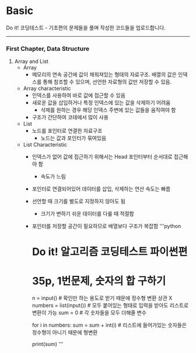# Basic
Do it! 코딩테스트 - 기초편의 문제들을 풀며 작성한 코드들을 업로드합니다. 
<hr>

### First Chapter, Data Structure

1. Array and List
   * Array
     - 메모리의 연속 공간에 값이 채워져있는 형태의 자료구조. 배열의 값은 인덱스를 통해 참조할 수 있으며, 선언한 자료형의 값만 저장할 수 있음.
   * Array characteristic
     - 인덱스를 사용하여 바로 값에 접근할 수 있음
     - 새로운 값을 삽입하거나 특정 인덱스에 있는 값을 삭제하기 어려움
       + 삭제를 원하는 경우 해당 인덱스 주변에 있는 값들을 움직여야 함
     - 구조가 간단하여 코테에서 많이 사용
   * List
     - 노드를 포인터로 연결한 자료구조
       - 노드는 값과 포인터가 묶여있음
   * List Characteristic
     - 인덱스가 없어 값에 접근하기 위해서는 Head 포인터부터 순서대로 접근해야 함
       - 속도가 느림
     - 포인터로 연결되어있어 데이터를 삽입, 삭제하는 연산 속도는 빠름
     - 선언할 때 크기를 별도로 지정하지 않아도 됨
       - 크기가 변하기 쉬운 데이터를 다룰 때 적절함
     - 포인터를 저장할 공간이 필요하므로 배열보다 구조가 복잡함
    '''python
        # Do it! 알고리즘 코딩테스트 파이썬편
        # 35p, 1번문제, 숫자의 합 구하기
        n = input()  # 확인만 하는 용도로 받기 때문에 정수형 변환 상관 X
        numbers = list(input())  # 모두 붙어있는 형태로 입력을 받아도 리스트로 변환이 가능
        sum = 0  # 각 숫자들을 모두 더해줄 변수
        
        for i in numbers:
          sum = sum + int(i)  # 리스트에 들어가있는 숫자들은 정수형이 아니기 때문에 형변환 
        
        print(sum)
    '''
